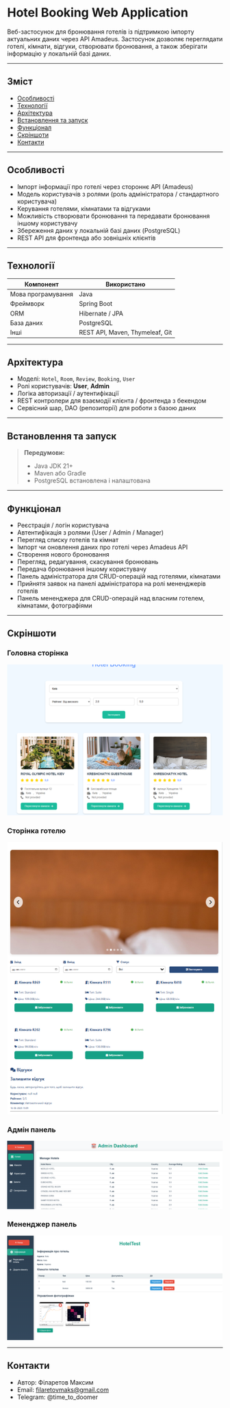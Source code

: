 # Hotel Booking Web Application

Веб-застосунок для бронювання готелів із підтримкою імпорту актуальних даних через API Amadeus. Застосунок дозволяє переглядати готелі, кімнати, відгуки, створювати бронювання, а також зберігати інформацію у локальній базі даних.

---

## Зміст

- [Особливості](#особливості)  
- [Технології](#технології)  
- [Архітектура](#архітектура)  
- [Встановлення та запуск](#встановлення-та-запуск)  
- [Функціонал](#функціонал)  
- [Скріншоти](#скріншоти)  
- [Контакти](#контакти)

---

## Особливості

- Імпорт інформації про готелі через стороннє API (Amadeus)  
- Модель користувачів з ролями (роль адміністратора / стандартного користувача)  
- Керування готелями, кімнатами та відгуками  
- Можливість створювати бронювання та передавати бронювання іншому користувачу  
- Збереження даних у локальній базі даних (PostgreSQL)  
- REST API для фронтенда або зовнішніх клієнтів  

---

## Технології

| Компонент | Використано |
|-----------|-------------|
| Мова програмування | Java |
| Фреймворк | Spring Boot |
| ORM | Hibernate / JPA |
| База даних | PostgreSQL |
| Інші | REST API, Maven, Thymeleaf, Git |

---

## Архітектура

- Моделі: `Hotel`, `Room`, `Review`, `Booking`, `User`  
- Ролі користувачів: **User**, **Admin**  
- Логіка авторизації / аутентифікації  
- REST контролери для взаємодії клієнта / фронтенда з бекендом  
- Сервісний шар, DAO (репозиторії) для роботи з базою даних  

---

## Встановлення та запуск

> **Передумови:**  
> - Java JDK 21+  
> - Maven або Gradle  
> - PostgreSQL встановлена і налаштована

---

## Функціонал

- Реєстрація / логін користувача
- Автентифікація з ролями (User / Admin / Manager)
- Перегляд списку готелів та кімнат
- Імпорт чи оновлення даних про готелі через Amadeus API
- Створення нового бронювання
- Перегляд, редагування, скасування бронювань
- Передача бронювання іншому користувачу 
- Панель адміністратора для CRUD-операцій над готелями, кімнатами
- Прийнятя заявок на панелі адміністратора на ролі мененджерів готелів
- Панель мененджера для CRUD-операцій над власним готелем, кімнатами, фотографіями 

---

## Скріншоти

### Головна сторінка
![Головна сторінка](src/screenshots/firstPage.png)

### Сторінка готелю
![Сторінка готелю](src/screenshots/hotelPage.png)

### Адмін панель
![Адмін панель](src/screenshots/adminDashboard.png)

### Мененджер панель
![Мененджер панель](src/screenshots/managerDashboard.png)

---

## Контакти
- Автор: Філаретов Максим
- Email: filaretovmaks@gmail.com
- Telegram: @time_to_doomer

